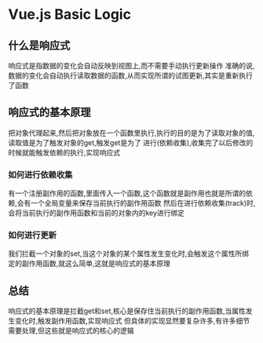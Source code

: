 # Vue.js Basic Logic

## 什么是响应式
  响应式是指数据的变化会自动反映到视图上,而不需要手动执行更新操作
  准确的说,数据的变化会自动执行读取数据的函数,从而实现所谓的试图更新,其实是重新执行了函数

## 响应式的基本原理
  把对象代理起来,然后把对象放在一个函数里执行,执行的目的是为了读取对象的值,读取值是为了触发对象的get,触发get是为了
  进行(依赖收集),收集完了以后修改的时候就能触发依赖的执行,实现响应式

### 如何进行依赖收集
  有一个注册副作用的函数,里面传入一个函数,这个函数就是副作用也就是所谓的依赖,会有一个全局变量来保存当前执行的副作用函数
  然后在进行依赖收集(track)时,会将当前执行的副作用函数和当前的对象内的key进行绑定

### 如何进行更新
  我们拦截一个对象的set,当这个对象的某个属性发生变化时,会触发这个属性所绑定的副作用函数,就这么简单,这就是响应式的基本原理

## 总结
  响应式的基本原理是拦截get和set,核心是保存住当前执行的副作用函数,当属性发生变化时,触发副作用函数,实现响应式
  但具体的实现显然要复杂许多,有许多细节需要处理,但这些就是响应式的核心的逻辑
